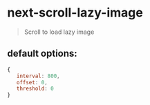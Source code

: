 # next-scroll-lazy-image
> Scroll to load lazy image


## default options:
```js
{ 
   interval: 800, 
   offset: 0, 
   threshold: 0 
}
```
